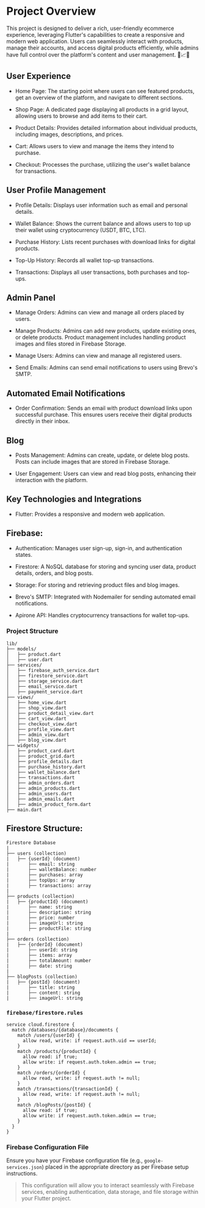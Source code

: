 # Project Overview
This project is designed to deliver a rich, user-friendly ecommerce experience, leveraging Flutter's capabilities to create a responsive and modern web application. Users can seamlessly interact with products, manage their accounts, and access digital products efficiently, while admins have full control over the platform's content and user management. 🚀📈✨

## User Experience

- Home Page: The starting point where users can see featured products, get an overview of the platform, and navigate to different sections.

- Shop Page: A dedicated page displaying all products in a grid layout, allowing users to browse and add items to their cart.

- Product Details: Provides detailed information about individual products, including images, descriptions, and prices.

- Cart: Allows users to view and manage the items they intend to purchase.

- Checkout: Processes the purchase, utilizing the user's wallet balance for transactions.

## User Profile Management

- Profile Details: Displays user information such as email and personal details.

- Wallet Balance: Shows the current balance and allows users to top up their wallet using cryptocurrency (USDT, BTC, LTC).

- Purchase History: Lists recent purchases with download links for digital products.

- Top-Up History: Records all wallet top-up transactions.

- Transactions: Displays all user transactions, both purchases and top-ups.

## Admin Panel

- Manage Orders: Admins can view and manage all orders placed by users.

- Manage Products: Admins can add new products, update existing ones, or delete products. Product management includes handling product images and files stored in Firebase Storage.

- Manage Users: Admins can view and manage all registered users.

- Send Emails: Admins can send email notifications to users using Brevo's SMTP.

## Automated Email Notifications

- Order Confirmation: Sends an email with product download links upon successful purchase. This ensures users receive their digital products directly in their inbox.

## Blog

- Posts Management: Admins can create, update, or delete blog posts. Posts can include images that are stored in Firebase Storage.

- User Engagement: Users can view and read blog posts, enhancing their interaction with the platform.

## Key Technologies and Integrations
- Flutter: Provides a responsive and modern web application.

## Firebase:

- Authentication: Manages user sign-up, sign-in, and authentication states.

- Firestore: A NoSQL database for storing and syncing user data, product details, orders, and blog posts.

- Storage: For storing and retrieving product files and blog images.

- Brevo's SMTP: Integrated with Nodemailer for sending automated email notifications.

- Apirone API: Handles cryptocurrency transactions for wallet top-ups.

### Project Structure
```
lib/
├── models/
│   ├── product.dart
│   ├── user.dart
├── services/
│   ├── firebase_auth_service.dart
│   ├── firestore_service.dart
│   ├── storage_service.dart
│   ├── email_service.dart
│   ├── payment_service.dart
├── views/
│   ├── home_view.dart
│   ├── shop_view.dart
│   ├── product_detail_view.dart
│   ├── cart_view.dart
│   ├── checkout_view.dart
│   ├── profile_view.dart
│   ├── admin_view.dart
│   ├── blog_view.dart
├── widgets/
│   ├── product_card.dart
│   ├── product_grid.dart
│   ├── profile_details.dart
│   ├── purchase_history.dart
│   ├── wallet_balance.dart
│   ├── transactions.dart
│   ├── admin_orders.dart
│   ├── admin_products.dart
│   ├── admin_users.dart
│   ├── admin_emails.dart
│   ├── admin_product_form.dart
├── main.dart
```

## Firestore Structure:

```
Firestore Database
|
├── users (collection)
|   ├── {userId} (document)
|       ├── email: string
|       ├── walletBalance: number
|       ├── purchases: array
|       ├── topUps: array
|       ├── transactions: array
|
├── products (collection)
|   ├── {productId} (document)
|       ├── name: string
|       ├── description: string
|       ├── price: number
|       ├── imageUrl: string
|       ├── productFile: string
|
├── orders (collection)
|   ├── {orderId} (document)
|       ├── userId: string
|       ├── items: array
|       ├── totalAmount: number
|       ├── date: string
|
├── blogPosts (collection)
|   ├── {postId} (document)
|       ├── title: string
|       ├── content: string
|       ├── imageUrl: string

```

### `firebase/firestore.rules`

```
service cloud.firestore {
  match /databases/{database}/documents {
    match /users/{userId} {
      allow read, write: if request.auth.uid == userId;
    }
    match /products/{productId} {
      allow read: if true;
      allow write: if request.auth.token.admin == true;
    }
    match /orders/{orderId} {
      allow read, write: if request.auth != null;
    }
    match /transactions/{transactionId} {
      allow read, write: if request.auth != null;
    }
    match /blogPosts/{postId} {
      allow read: if true;
      allow write: if request.auth.token.admin == true;
    }
  }
}

```

### Firebase Configuration File
Ensure you have your Firebase configuration file (e.g., `google-services.json`) placed in the appropriate directory as per Firebase setup instructions.

> This configuration will allow you to interact seamlessly with Firebase services, enabling authentication, data storage, and file storage within your Flutter project.
